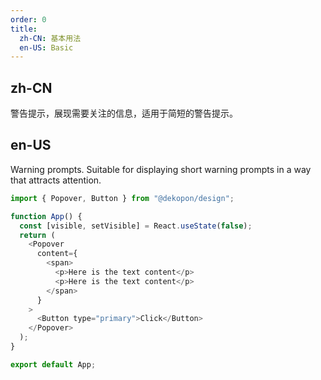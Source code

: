 ```yaml
---
order: 0
title:
  zh-CN: 基本用法
  en-US: Basic
---
```


## zh-CN

警告提示，展现需要关注的信息，适用于简短的警告提示。

## en-US

Warning prompts. Suitable for displaying short warning prompts in a way that attracts attention.

```js
import { Popover, Button } from "@dekopon/design";

function App() {
  const [visible, setVisible] = React.useState(false);
  return (
    <Popover
      content={
        <span>
          <p>Here is the text content</p>
          <p>Here is the text content</p>
        </span>
      }
    >
      <Button type="primary">Click</Button>
    </Popover>
  );
}

export default App;
```
